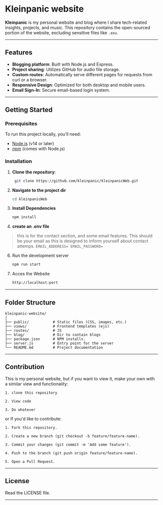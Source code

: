 # Kleinpanic website

**Kleinpanic** is my personal website and blog where I share tech-related insights, projects, and music. This repository contains the open-sourced portion of the website, excluding sensitive files like `.env`.

---

## Features

- **Blogging platform**: Built with Node.js and Express.
- **Project sharing**: Utilizes GitHub for audio file storage.
- **Custom routes**: Automatically serve different pages for requests from curl or a browser.
- **Responsive Design**: Optimized for both desktop and mobile users.
- **Email Sign-In**: Secure email-based login system.

---

## Getting Started

### Prerequisites

To run this project locally, you'll need:

- [Node.js](https://nodejs.org/en/) (v14 or later)
- [npm](https://www.npmjs.com/) (comes with Node.js)

### Installation

1. **Clone the repository**:
   ```bash
    git clone https://github.com/kleinpanic/kleinpanicWeb.git 
    ```
2. **Navigate to the project dir**
    ```bash
    cd kleinpanicWeb
    ```
3. **Install Dependencies**
    ```bash
    npm install 
    ```
4. **create an .env file**
> this is for the contact section, and some email features. This should be your email as this is designed to inform yourself about contact attemps.
    ```
    EMAIL_ADDDRESS=
    EMAIL_PASSWORD=
    ```
6. Run the development server
    ```bash
    npm run start
    ```
7. Acces the Website
    ```bash
    http://localhost:port
    ```

---

## Folder Structure

```plaintext
kleinpanic-website/
│
├── public/           # Static files (CSS, images, etc.)
├── views/            # Frontend templates (ejs)
├── routes/           # JS
├── blog/             # Dir to contain blogs
├── package.json      # NPM installs.
├── server.js         # Entry point for the server
└── README.md         # Project documentation
```

---

## Contribution

This is my personal website, but if you want to view it, make your own with a similar view and functionality:

    1. clone this repository 
       
    2. View code

    3. Do whatever 


or If you'd like to contribute:

    1. Fork this repository.

    2. Create a new branch (git checkout -b feature/feature-name).

    3. Commit your changes (git commit -m 'Add some feature').

    4. Push to the branch (git push origin feature/feature-name).

    5. Open a Pull Request.

---

## License 

Read the LICENSE file. 

---
